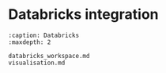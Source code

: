 # Databricks integration

```{toctree}
:caption: Databricks
:maxdepth: 2

databricks_workspace.md
visualisation.md
```
